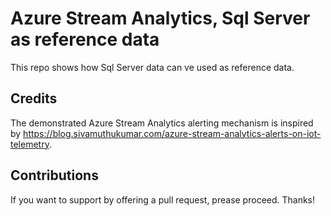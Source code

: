 # Azure Stream Analytics, Sql Server as reference data

This repo shows how Sql Server data can ve used as reference data.

## Credits

The demonstrated Azure Stream Analytics alerting mechanism is inspired by https://blog.sivamuthukumar.com/azure-stream-analytics-alerts-on-iot-telemetry.

## Contributions

If you want to support by offering a pull request, prease proceed. Thanks!
